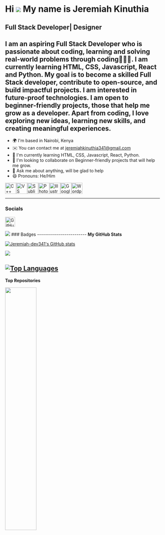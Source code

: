 Hi ![](https://user-images.githubusercontent.com/18350557/176309783-0785949b-9127-417c-8b55-ab5a4333674e.gif) My name is Jeremiah Kinuthia
==========================================================================================================================================

Full Stack Developer| Designer
------------------------------

I am an aspiring Full Stack Developer who is passionate about coding, learning and solving real-world problems through coding👨🏻‍💻. I am currently learning HTML, CSS, Javascript, React and Python. My goal is to become a skilled Full Stack developer, contribute to open-source, and build impactful projects. I am interested in future-proof technologies. I am open to beginner-friendly projects, those that help me grow as a developer. Apart from coding, I love exploring new ideas, learning new skills, and creating meaningful experiences.
------------------------------
* 🌍  I'm based in Nairobi, Kenya
* ✉️  You can contact me at [jeremiahkinuthia341@gmail.com](mailto:jeremiahkinuthia341@gmail.com)
* 🧠  I'm currently learning HTML, CSS, Javascript, React, Python.
* 👥  I'm looking to collaborate on Beginner-friendly projects that will help me grow.
* 💬  Ask me about anything, will be glad to help
* 😄 Pronouns: He/Him

<p align="left">
<a href="https://docs.microsoft.com/en-us/cpp/?view=msvc-170" target="_blank" rel="noreferrer"><img src="https://raw.githubusercontent.com/danielcranney/readme-generator/main/public/icons/skills/cplusplus-colored.svg" alt="C++" title="C++" width="36" height="36" /></a><a href="https://code.visualstudio.com/" target="_blank" rel="noreferrer"><img src="https://raw.githubusercontent.com/danielcranney/readme-generator/main/public/icons/skills/visualstudiocode-colored.svg" alt="VS Code" title="VS Code" width="36" height="36" /></a><a href="https://www.sublimetext.com/index2" target="_blank" rel="noreferrer"><img src="https://raw.githubusercontent.com/danielcranney/readme-generator/main/public/icons/skills/sublimetext-colored.svg" alt="Sublime Text" title="Sublime Text" width="36" height="36" /></a><a href="https://www.adobe.com/uk/products/photoshop.html" target="_blank" rel="noreferrer"><img src="https://raw.githubusercontent.com/danielcranney/readme-generator/main/public/icons/skills/photoshop-colored-dark.svg" alt="Photoshop" title="Photoshop" width="36" height="36" /></a><a href="https://www.adobe.com/uk/products/illustrator.html" target="_blank" rel="noreferrer"><img src="https://raw.githubusercontent.com/danielcranney/readme-generator/main/public/icons/skills/illustrator-colored-dark.svg" alt="Illustrator" title="Illustrator" width="36" height="36" /></a><a href="https://cloud.google.com/" target="_blank" rel="noreferrer"><img src="https://raw.githubusercontent.com/danielcranney/readme-generator/main/public/icons/skills/googlecloud-colored.svg" alt="Google Cloud" title="Google Cloud" width="36" height="36" /></a><a href="https://wordpress.com" target="_blank" rel="noreferrer"><img src="https://raw.githubusercontent.com/danielcranney/readme-generator/main/public/icons/skills/wordpress-colored.svg" alt="Wordpress" title="Wordpress" width="36" height="36" /></a>
</p>

-----------------------------

### Socials

<p align="left"> <a href="https://www.github.com/Jeremiah-dev341" target="_blank" rel="noreferrer"> <picture> <source media="(prefers-color-scheme: dark)" srcset="https://raw.githubusercontent.com/danielcranney/readme-generator/main/public/icons/socials/github-dark.svg" /> <source media="(prefers-color-scheme: light)" srcset="https://raw.githubusercontent.com/danielcranney/readme-generator/main/public/icons/socials/github.svg" /> <img src="https://raw.githubusercontent.com/danielcranney/readme-generator/main/public/icons/socials/github.svg" width="32" height="32" alt="GitHub" title="GitHub" /> </picture> </a></p>
<a href="https://www.github.com/Jeremiah-dev341" target="_blank" rel="noreferrer"><img
src="https://img.shields.io/github/followers/Jeremiah-dev341?logo=github&style=for-the-badge&color=FFA500&labelColor=000000" /></a>
### Badges
-------------------------
<b>My GitHub Stats</b>

<a href="http://www.github.com/Jeremiah-dev341"><img src="https://github-readme-stats.vercel.app/api?username=Jeremiah-dev341&show_icons=true&hide=&count_private=true&title_color=333333&text_color=000000&icon_color=ffffff&bg_color=FFA500&hide_border=true&show_icons=true" alt="Jeremiah-dev341's GitHub stats" /></a>

<a href="http://www.github.com/Jeremiah-dev341"><img src="https://github-readme-streak-stats.herokuapp.com/?user=Jeremiah-dev341&stroke=000000&background=FFA500&ring=ffffff&fire=ffffff&currStreakNum=000000&currStreakLabel=333333&sideNums=000000&sideLabels=333333&dates=333333&hide_border=true" /></a>

<a href="https://github.com/Jeremiah-dev341" align="left"><img src="https://github-readme-stats.vercel.app/api/top-langs/?username=Jeremiah-dev341&langs_count=10&title_color=333333&text_color=000000&icon_color=ffffff&bg_color=FFA500&hide_border=true&locale=en&custom_title=Top%20%Languages" alt="Top Languages" /></a>
------------------------
<b>Top Repositories</b>

<div width="100%" align="center"><a href="https://github.com/Jeremiah-dev341/Jeremiah-dev341" align="left"><img align="left" width="45%" src="https://github-readme-stats.vercel.app/api/pin/?username=Jeremiah-dev341&repo=Jeremiah-dev341&title_color=333333&text_color=000000&icon_color=ffffff&bg_color=FFA500&hide_border=true&locale=en" /></a></div><br /><br /><br /><br /><br /><br /><br />
